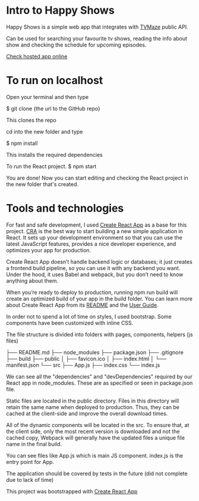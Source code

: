 # Intro to Happy Shows

Happy Shows is a simple web app that integrates with [TVMaze](https://www.tvmaze.com/api) public API. 

Can be used for searching your favourite tv shows, reading the info about show and checking the schedule for upcoming episodes.

[Check hosted app online](https://happyshow.vercel.app/)

# To run on localhost 

Open your terminal and then type

$ git clone {the url to the GitHub repo}

This clones the repo

cd into the new folder and type

$ npm install

This installs the required dependencies

To run the React project.
$ npm start

You are done! Now you can start editing and checking the React project in the new folder that's created.


# Tools and technologies

For fast and safe development, I used [Create React App](https://github.com/facebook/create-react-app) as a base for this project. [CRA](https://github.com/facebook/create-react-app) is the best way to start building a new simple application in React. It sets up your development environment so that you can use the latest JavaScript features, provides a nice developer experience, and optimizes your app for production. 

Create React App doesn’t handle backend logic or databases; it just creates a frontend build pipeline, so you can use it with any backend you want. Under the hood, it uses Babel and webpack, but you don’t need to know anything about them.

When you’re ready to deploy to production, running npm run build will create an optimized build of your app in the build folder. You can learn more about Create React App from its [README](https://github.com/facebook/create-react-app#create-react-app--) and the [User Guide](https://create-react-app.dev/).

In order not to spend a lot of time on styles, I used bootstrap. Some components have been customized with inline CSS.

The file structure is divided into folders with pages, components, helpers (js files)

├── README.md
├── node_modules
├── package.json
├── .gitignore
├── build
├── public
│   ├── favicon.ico
│   ├── index.html
│   └── manifest.json
└── src
    ├── App.js
    ├── index.css
    └── index.js


We can see all the "dependencies" and "devDependencies" required by our React app in node_modules. 
These are as specified or seen in package.json file.

Static files are located in the public directory. Files in this directory will retain the same name when deployed to production. Thus, they can be cached at the client-side and improve the overall download times.

All of the dynamic components will be located in the src. To ensure that, at the client side, only the most recent version is downloaded and not the cached copy, Webpack will generally have the updated files a unique file name in the final build.

You can see files like App.js which is main JS component. index.js is the entry point for App. 

The application should be covered by tests in the future (did not complete due to lack of time)


This project was bootstrapped with [Create React App](https://github.com/facebook/create-react-app)
